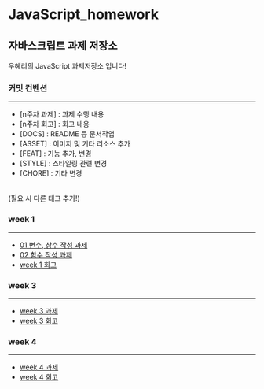 # JavaScript_homework

## 자바스크립트 과제 저장소

우혜리의 JavaScript 과제저장소 입니다!

### 커밋 컨벤션

---

- [n주차 과제] : 과제 수행 내용
- [n주차 회고] : 회고 내용
- [DOCS] : README 등 문서작업
- [ASSET] : 이미지 및 기타 리소스 추가
- [FEAT] : 기능 추가, 변경
- [STYLE] : 스타일링 관련 변경
- [CHORE] : 기타 변경

<br>
(필요 시 다른 태그 추가!)

### week 1

---

- [01 변수, 상수 작성 과제](./week1/01-variables.js)
- [02 함수 작성 과제](./week1/02-%20functions.js)
- [week 1 회고](./week1/week1_review.md)

### week 3

---

- [week 3 과제 ](./week3/index.html)
- [week 3 회고](./week3/week3_review.md)

### week 4

---

- [week 4 과제 ](./week4/index.html)
- [week 4 회고](./week4/week4_review.md)
